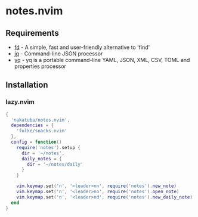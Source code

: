 # notes.nvim

## Requirements

- [fd](https://github.com/sharkdp/fd) - A simple, fast and user-friendly alternative to 'find'
- [jq](https://github.com/jqlang/jq) - Command-line JSON processor
- [yq](https://github.com/mikefarah/yq) - yq is a portable command-line YAML, JSON, XML, CSV, TOML and properties processor

## Installation

### lazy.nvim

```lua
{
  'nakatuba/notes.nvim',
  dependencies = {
    'folke/snacks.nvim'
  },
  config = function()
    require('notes').setup {
      dir = '~/notes',
      daily_notes = {
        dir = '~/notes/daily'
      }
    }

    vim.keymap.set('n', '<leader>nn', require('notes').new_note)
    vim.keymap.set('n', '<leader>no', require('notes').open_note)
    vim.keymap.set('n', '<leader>nd', require('notes').new_daily_note)
  end
}
```
